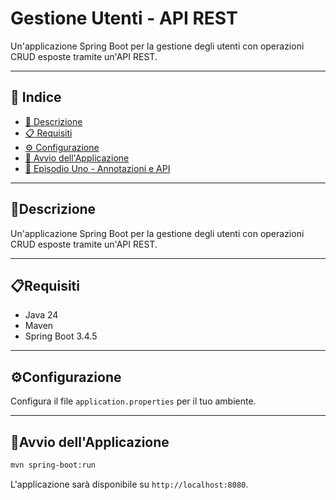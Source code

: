 # Gestione Utenti - API REST

Un'applicazione Spring Boot per la gestione degli utenti con operazioni CRUD esposte tramite un'API REST.

---

## 📑 Indice

- [📌 Descrizione](#descrizione)
- [📋 Requisiti](#requisiti)
- [⚙️ Configurazione](#configurazione)
- [🚀 Avvio dell'Applicazione](#avvio-dellapplicazione)
- [📖 Episodio Uno - Annotazioni e API](./documentation/episodiouno.md)

---

## 📌Descrizione

Un'applicazione Spring Boot per la gestione degli utenti con operazioni CRUD esposte tramite un'API REST.

---

## 📋Requisiti

- Java 24
- Maven
- Spring Boot 3.4.5

---

## ⚙️Configurazione

Configura il file `application.properties` per il tuo ambiente.

---

## 🚀Avvio dell'Applicazione

```bash
mvn spring-boot:run
```

L'applicazione sarà disponibile su `http://localhost:8080`.
